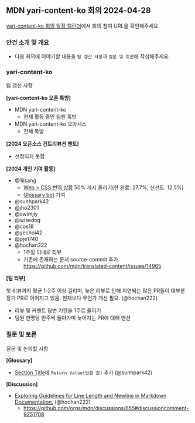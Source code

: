 ## MDN yari-content-ko 회의 2024-04-28

[yari-content-ko 회의 일정 캘린더](https://calendar.google.com/calendar/u/0/embed?src=e43bb879372391269af4ee800723136b5df9a7c01bba63f6f3798504ba6b94e7@group.calendar.google.com&ctz=Asia/Seoul)에서 회의 참여 URL을 확인해주세요.

### 안건 소개 및 개요

- 다음 회의에 이야기할 내용을 `팀 갱신 사항`과 `질문 및 토론`에 작성해주세요.

### yari-content-ko

팀 갱신 사항

**[yari-content-ko 오픈 톡방]**

- MDN yari-content-ko
  - 현재 활동 중인 팀원 톡방 
- MDN yari-content-ko 오아시스
  - 전체 톡방 

**[2024 오픈소스 컨트리뷰션 멘토]**

- 선정되지 못함

**[2024 개인 기여 활동]**

- @1ilsang
  - [Web > CSS 번역 상황](https://github.com/1ilsang/dev/assets/23524849/9df7f037-fcfb-4c91-a3f5-bbb9ffa01619) 50% 까지 올리기(현 완료: 27.7%, 신선도: 12.5%)
  - [Glossary bot](https://github.com/line/webpack.kr/pull/748) 기여
- @sunhpark42
- @jho2301
- @swimjiy
- @wisedog
- @cos18
- @yechoi42
- @pje1740
- @hochan222
  - 1주일 이내로 리뷰
  - 기존에 존재하는 문서 source-commit 추가. https://github.com/mdn/translated-content/issues/14965

**[팀 리뷰]**

첫 리뷰까지 평균 1-2주 이상 걸리며, 늦은 리뷰로 인해 지연되는 많은 PR들이 대부분 장기 PR로 이어지고 있음. 현재보다 무언가 개선 필요. (@hochan222)

- 리뷰 및 커멘트 답변 기한을 1주로 줄이기
- 팀원 한명당 한주씩 돌아가며 늦어지는 PR에 대해 멘션

### 질문 및 토론

질문 및 논의할 사항

**[Glossary]**

- [Section Title](https://github.com/mdn/translated-content/blob/main/docs/ko/guides/glossary-guide.md#section-title)에 `Return Value(반환 값)` 추가 (@sunhpark42)

**[Discussion]**

- [Exploring Guidelines for Line Length and Newline in Markdown Documentation.](https://github.com/orgs/mdn/discussions/655) (@hochan222)
  - https://github.com/orgs/mdn/discussions/655#discussioncomment-9251708
